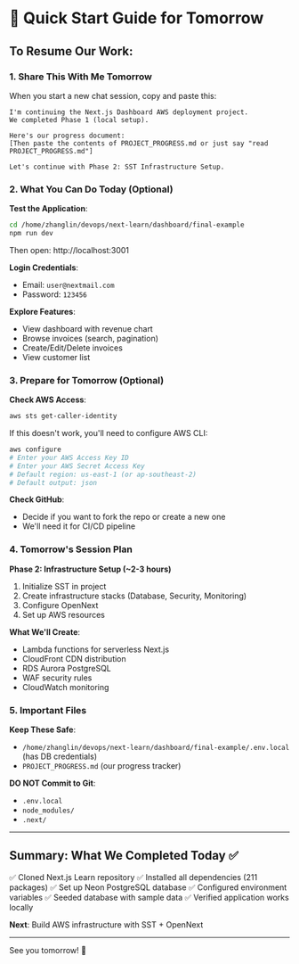 # 🚀 Quick Start Guide for Tomorrow

## To Resume Our Work:

### 1. Share This With Me Tomorrow
When you start a new chat session, copy and paste this:

```
I'm continuing the Next.js Dashboard AWS deployment project.
We completed Phase 1 (local setup).

Here's our progress document:
[Then paste the contents of PROJECT_PROGRESS.md or just say "read PROJECT_PROGRESS.md"]

Let's continue with Phase 2: SST Infrastructure Setup.
```

### 2. What You Can Do Today (Optional)

**Test the Application**:
```bash
cd /home/zhanglin/devops/next-learn/dashboard/final-example
npm run dev
```
Then open: http://localhost:3001

**Login Credentials**:
- Email: `user@nextmail.com`
- Password: `123456`

**Explore Features**:
- View dashboard with revenue chart
- Browse invoices (search, pagination)
- Create/Edit/Delete invoices
- View customer list

### 3. Prepare for Tomorrow (Optional)

**Check AWS Access**:
```bash
aws sts get-caller-identity
```
If this doesn't work, you'll need to configure AWS CLI:
```bash
aws configure
# Enter your AWS Access Key ID
# Enter your AWS Secret Access Key
# Default region: us-east-1 (or ap-southeast-2)
# Default output: json
```

**Check GitHub**:
- Decide if you want to fork the repo or create a new one
- We'll need it for CI/CD pipeline

### 4. Tomorrow's Session Plan

**Phase 2: Infrastructure Setup (~2-3 hours)**
1. Initialize SST in project
2. Create infrastructure stacks (Database, Security, Monitoring)
3. Configure OpenNext
4. Set up AWS resources

**What We'll Create**:
- Lambda functions for serverless Next.js
- CloudFront CDN distribution
- RDS Aurora PostgreSQL
- WAF security rules
- CloudWatch monitoring

### 5. Important Files

**Keep These Safe**:
- `/home/zhanglin/devops/next-learn/dashboard/final-example/.env.local` (has DB credentials)
- `PROJECT_PROGRESS.md` (our progress tracker)

**DO NOT Commit to Git**:
- `.env.local`
- `node_modules/`
- `.next/`

---

## Summary: What We Completed Today ✅

✅ Cloned Next.js Learn repository
✅ Installed all dependencies (211 packages)
✅ Set up Neon PostgreSQL database
✅ Configured environment variables
✅ Seeded database with sample data
✅ Verified application works locally

**Next**: Build AWS infrastructure with SST + OpenNext

---

See you tomorrow! 👋
